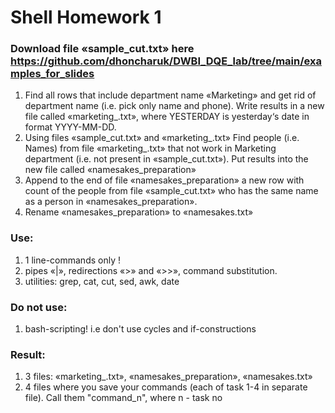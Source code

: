 # Shell Homework 1
### Download file «sample_cut.txt» here https://github.com/dhoncharuk/DWBI_DQE_lab/tree/main/examples_for_slides
1. Find all rows that include department name «Marketing» and get rid of department name (i.e. pick only name  and phone). Write results in a new file called «marketing_<YESTERDAY>.txt», where YESTERDAY is yesterday‘s date in format YYYY-MM-DD.
1. Using files «sample_cut.txt» and «marketing_<YESTERDAY>.txt» Find people (i.e. Names) from file «marketing_<YESTERDAY>.txt» that not work in Marketing department (i.e. not present in «sample_cut.txt»). Put results into the new file called «namesakes_preparation»
1. Append to the end of file «namesakes_preparation» a new row with count of the people from file «sample_cut.txt» who has the same name as a person in «namesakes_preparation».
1. Rename «namesakes_preparation» to «namesakes.txt»  
  
### **Use:**
1. 1 line-commands only ! 
1. pipes «|», redirections «>» and «>>», command substitution.
1. utilities: grep, cat, cut, sed, awk, date  

### **Do not use:** 
1. bash-scripting! i.e don't use cycles and if-constructions  

### **Result:**
1. 3 files: «marketing_<YESTERDAY>.txt», «namesakes_preparation»,  «namesakes.txt»
1. 4 files where you save your commands (each of task 1-4 in separate file). Call them "command_n", where n - task no
